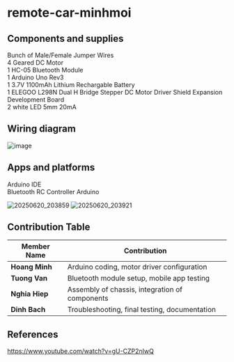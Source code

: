 # remote-car-minhmoi

## Components and supplies
Bunch of Male/Female Jumper Wires\
4 Geared DC Motor\
1 HC-05 Bluetooth Module\
1 Arduino Uno Rev3\
1 3.7V 1100mAh Lithium Rechargable Battery\
1 ELEGOO L298N Dual H Bridge Stepper DC Motor Driver Shield Expansion Development Board\
2 white LED 5mm 20mA

## Wiring diagram

![image](https://github.com/user-attachments/assets/906c9964-6f8c-4378-84c6-d2f461a7e294)

## Apps and platforms

Arduino IDE\
Bluetooth RC Controller Arduino

![20250620_203859](https://github.com/user-attachments/assets/9a970cab-5dd3-41a4-80a7-d28b8ff73615)
![20250620_203921](https://github.com/user-attachments/assets/1f089531-2c93-46d4-9388-401fc2a86151)

## Contribution Table

| Member Name | Contribution |
|-------------|--------------|
| **Hoang Minh** | Arduino coding, motor driver configuration |
| **Tuong Van** | Bluetooth module setup, mobile app testing |
| **Nghia Hiep** | Assembly of chassis, integration of components |
| **Dinh Bach** | Troubleshooting, final testing, documentation |

## References

https://www.youtube.com/watch?v=gU-CZP2nIwQ
